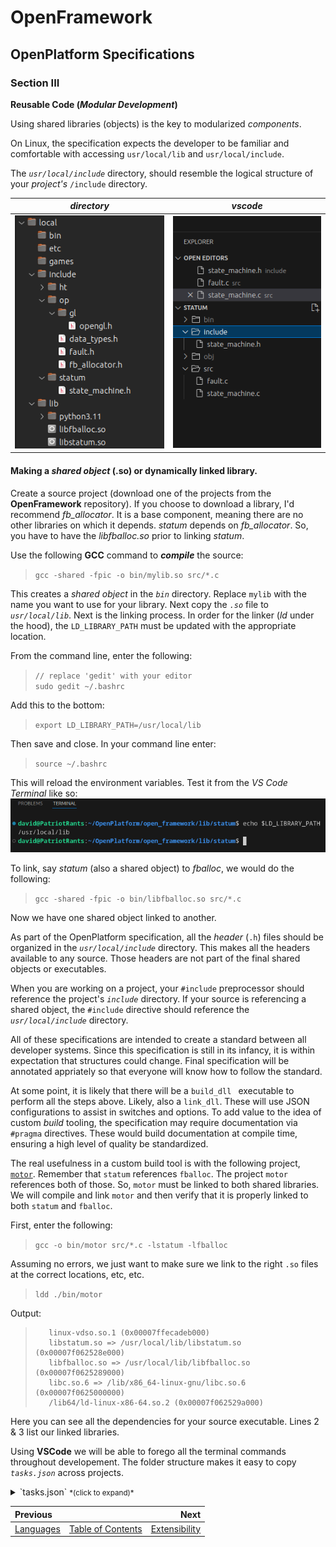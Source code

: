 # OpenFramework
## OpenPlatform Specifications

### Section III

**Reusable Code (_Modular Development_)**

Using shared libraries (objects) is the key to modularized *components*.

On Linux, the specification expects the developer to be familiar and comfortable with accessing `usr/local/lib` and `usr/local/include`.

The *`usr/local/include`* directory, should resemble the logical structure of your *project's* `/include` directory.  

| *directory* | *vscode* |  
| :---: | :---: |  
| ![usr_local_dirs](images/usr_local_dirs.png) | ![VS Code Project](images/project_includes.png) |  

#### Making a *shared object* (.so) or dynamically linked library.

Create a source project (download one of the projects from the **OpenFramework** repository). If you choose to download a library, I'd recommend *fb_allocator*. It is a base component, meaning there are no other libraries on which it depends. *statum* depends on *fb_allocator*. So, you have to have the *libfballoc.so* prior to linking *statum*.

Use the following **GCC** command to **_compile_** the source:
> `gcc -shared -fpic -o bin/mylib.so src/*.c`  

This creates a *shared object* in the *`bin`* directory. Replace `mylib` with the name you want to use for your library. Next copy the *`.so`* file to *`usr/local/lib`*.
Next is the linking process. In order for the linker (*ld* under the hood), the `LD_LIBRARY_PATH` must be updated with the appropriate location.

From the command line, enter the following:
> `// replace 'gedit' with your editor`  
> `sudo gedit ~/.bashrc`

Add this to the bottom:
> `export LD_LIBRARY_PATH=/usr/local/lib`

Then save and close. In your command line enter:
> `source ~/.bashrc`

This will reload the environment variables. Test it from the *VS Code Terminal* like so:
![echo ld lib path](images/echo_ld_lib_path.png)

To link, say *statum* (also a shared object) to *fballoc*, we would do the following:
> `gcc -shared -fpic -o bin/libfballoc.so src/*.c`

Now we have one shared object linked to another.

As part of the OpenPlatform specification, all the *header* (`.h`) files should be organized in the *`usr/local/include`* directory. This makes all the headers available to any source. Those headers are not part of the final shared objects or executables.

When you are working on a project, your `#include` preprocessor should reference the project's *`include`* directory. If your source is referencing a shared object, the `#include` directive should reference the *`usr/local/include`* directory.

All of these specifications are intended to create a standard between all developer systems. Since this specification is still in its infancy, it is within expectation that structures could change. Final specification will be annotated appriately so that everyone will know how to follow the standard.

At some point, it is likely that there will be a `build_dll ` executable to perform all the steps above. Likely, also a `link_dll`. These will use JSON configurations to assist in switches and options. To add value to the idea of custom *build* tooling, the specification may require documentation via `#pragma` directives. These would build documentation at compile time, ensuring a high level of quality be standardized.

The real usefulness in a custom build tool is with the following project, [`motor`](https://github.com/TheBadkraft/open-framework/tree/main/examples/motor). Remember that `statum` references `fballoc`. The project `motor` references both of those. So, `motor` must be linked to both shared libraries. We will compile and link `motor` and then verify that it is properly linked to both `statum` and `fballoc`.

First, enter the following:
> `gcc -o bin/motor src/*.c -lstatum -lfballoc`

Assuming no errors, we just want to make sure we link to the right `.so` files at the correct locations, etc, etc.
> `ldd ./bin/motor`

Output:
>        linux-vdso.so.1 (0x00007ffecadeb000)
>        libstatum.so => /usr/local/lib/libstatum.so (0x00007f062528e000)
>        libfballoc.so => /usr/local/lib/libfballoc.so (0x00007f0625289000)
>        libc.so.6 => /lib/x86_64-linux-gnu/libc.so.6 (0x00007f0625000000)
>        /lib64/ld-linux-x86-64.so.2 (0x00007f062529a000)

Here you can see all the dependencies for your source executable. Lines 2 & 3 list our linked libraries.

Using **VSCode** we will be able to forego all the terminal commands throughout developement. The folder structure makes it easy to copy *`tasks.json`* across projects.
<details>
	<summary>`tasks.json` <small>*(click to expand)*</small></summary>
	``` json
	{
		"version": "2.0.0",
		"tasks": [
			{
				"label": "build",
				"type": "cppbuild",
				"command": "/usr/bin/gcc",
				"args": [
					"-o",
					"${workspaceFolder}/../bin/${workspaceFolderBasename}_tests",
					"${workspaceFolder}/*.c",
					"-l_string",
					"-l_except"
				],
				"problemMatcher": [
					"$gcc"
				],
				"group": "build",
				"detail": "compiler: gcc"
			},
			{
				"label": "build debug",
				"type": "cppbuild",
				"command": "/usr/bin/gcc",
				"args": [
					"-g3",
					"-o",
					"${workspaceFolder}/../bin/${workspaceFolderBasename}_dbg_tests",
					"${workspaceFolder}/*.c",
					"-l_string",
					"-l_except"
				],
				"problemMatcher": [
					"$gcc"
				],
				"group": "build",
				"detail": "compiler: gcc"
			},
			{
				"label": "build so",
				"type": "cppbuild",
				"command": "/usr/bin/gcc",
				"args": [
					"-shared",
					"-fpic",
					"-o",
					"${workspaceFolder}/../shared/lib_${workspaceFolderBasename}.so",
					"${workspaceFolder}/${workspaceFolderBasename}*.c",
					"-l_string"
				],
				"problemMatcher": [
					"$gcc"
				],
				"group": "build",
				"detail": "compiler: gcc"
			},
			{
				"label": "debug so",
				"type": "cppbuild",
				"command": "/usr/bin/gcc",
				"args": [
					"-g3",
					"-o",
					"${workspaceFolder}/../bin/shared_${workspaceFolderBasename}",
					"${workspaceFolder}/test.c",
					"-l_string",
					"-l_except",
					"-l_${workspaceFolderBasename}"
				],
				"problemMatcher": [
					"$gcc"
				],
				"group": "build",
				"detail": "compiler: gcc"
			},
		]
	}
	```
</details>


| Previous | | Next |  
| :-------------- | :--------------: | --------------: |  
| [Languages](languages.md)       |   [Table of Contents](../README.md)   | [Extensibility](extensibility.md) |

